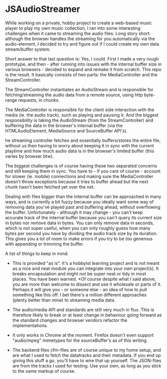 # JSAudioStreamer

While working on a private, hobby project to create a web-based music player to play my own music collection, I ran into some interesting challenges when it came to streaming the audio files. Long story short: although the browser handles the streaming for you automatically via the audio-element, I decided to try and figure out if I could create my own data stream/buffer system.

Short answer to that last question is: Yes, I could. First I made a very rough prototype, and then - after running into issues with the internal buffer size in various browsers - decided to expand and remake it from scratch. This repo is the result. It basically consists of two parts: the MediaController and the StreamController.

The StreamController instantiates an AudioStream and is responsible for fetching/streaming the audio data from a remote source, using http byte-range requests, in chunks.

The MediaController is responsible for the client side interaction with the media (ie. the audio track), such as playing and pausing it. And the biggest responsibility is taking the AudioStream (from the StreamController) and buffering the data in the browser's internal buffer (via the HTMLAudioElement, MediaSource and SourceBuffer API's).

he streaming controller fetches and essentially buffers/stores the entire file, without us then having to worry about keeping it in sync with the current playtime and how much audio data is in the browser's limited buffer (this varies by browser btw). 

The biggest challenges is of course having these two separated concerns and still keeping them in sync. You have to - if you care of course - account for slower (ie. mobile) connections and making sure the MediaController doesn't throw exceptions because it tries to buffer ahead but the next chunk hasn't been fetched yet over the net. 

Dealing with files bigger than the internal buffer can be approached in many ways, and is currently a bit fuzzy because you ideally want some way of removing data you've played past and buffering ahead, without overflowing the buffer. Unfortunately - although it may change - you can't keep accurate track of the internal buffer because you can't query its current size in bytes nor remove data in bytes. You can only remove data in seconds, which is not super useful, when you can only roughly guess how many bytes per second you have by dividing the audio track size by its duration. This gives you a lot of room to make errors if you try to be too generous with appending or trimming the buffer.

A list of things to keep in mind:
* This is provided "as is". It's a hobbyist learning project and is not meant as a nice and neat module you can integrate into your own project(s). It breaks encapsulation and might not be super neat or tidy in most places. You have been warned.
*Of course despite what I said above, you are more than welcome to dissect and use it wholesale or parts of it. Perhaps it will give you - or someone else - an idea of how to pull something like this off. I bet there's a million different approaches (plenty better than mine) to streaming media data.

* The audio/media API and standards are still very much in flux. This is therefore likely to break or at least change in behaviour going forward as the standard changes and browser vendors refactor the implementations.

* It only works in Chrome at the moment. Firefox doesn't even support "audio/mpeg" mimetypes for the sourceBuffer's as of this writing.

* The backend files cfm-files are of course unique to my home setup, and are what I used to fetch the datatracks and their metadata. If you end up giving this stuff a go, you'll have to wire that up yourself. The JSON-files are from the tracks I used for testing. Use your own, as long as you stick to the same markup of course.
